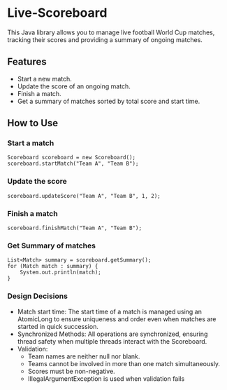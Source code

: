 # Live-Scoreboard
This Java library allows you to manage live football World Cup matches, tracking their scores and providing a summary of ongoing matches.

## Features
- Start a new match.
- Update the score of an ongoing match.
- Finish a match.
- Get a summary of matches sorted by total score and start time.

## How to Use

### Start a match
```
Scoreboard scoreboard = new Scoreboard();
scoreboard.startMatch("Team A", "Team B");
```

### Update the score
```
scoreboard.updateScore("Team A", "Team B", 1, 2);
```

### Finish a match
```
scoreboard.finishMatch("Team A", "Team B");
```

### Get Summary of matches
```
List<Match> summary = scoreboard.getSummary();
for (Match match : summary) {
    System.out.println(match);
}
```

### Design Decisions
- Match start time: The start time of a match is managed using an AtomicLong to ensure uniqueness and order even when matches are started in quick succession.
- Synchronized Methods: All operations are synchronized, ensuring thread safety when multiple threads interact with the Scoreboard.
- Validation:
  - Team names are neither null nor blank.
  - Teams cannot be involved in more than one match simultaneously.
  - Scores must be non-negative.
  - IllegalArgumentException is used when validation fails
